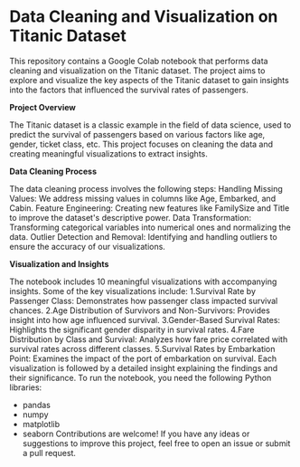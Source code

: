 # Data Cleaning and Visualization on Titanic Dataset
This repository contains a Google Colab notebook that performs data cleaning and visualization on the Titanic dataset. The project aims to explore and visualize the key aspects of the Titanic dataset to gain insights into the factors that influenced the survival rates of passengers.

**Project Overview**

The Titanic dataset is a classic example in the field of data science, used to predict the survival of passengers based on various factors like age, gender, ticket class, etc. This project focuses on cleaning the data and creating meaningful visualizations to extract insights.

**Data Cleaning Process**

The data cleaning process involves the following steps: Handling Missing Values: We address missing values in columns like Age, Embarked, and Cabin. Feature Engineering: Creating new features like FamilySize and Title to improve the dataset's descriptive power. Data Transformation: Transforming categorical variables into numerical ones and normalizing the data. Outlier Detection and Removal: Identifying and handling outliers to ensure the accuracy of our visualizations.

**Visualization and Insights**

The notebook includes 10 meaningful visualizations with accompanying insights. Some of the key visualizations include:
 1.Survival Rate by Passenger Class: Demonstrates how passenger class impacted survival chances.
 2.Age Distribution of Survivors and Non-Survivors: Provides insight into how age influenced survival.
 3.Gender-Based Survival Rates: Highlights the significant gender disparity in survival rates.
 4.Fare Distribution by Class and Survival: Analyzes how fare price correlated with survival rates across different classes.
 5.Survival Rates by Embarkation Point: Examines the impact of the port of embarkation on survival. Each visualization is followed by a detailed insight explaining the findings and their significance.
To run the notebook, you need the following Python libraries:
 * pandas
 * numpy
 * matplotlib
 * seaborn
Contributions are welcome! If you have any ideas or suggestions to improve this project, feel free to open an issue or submit a pull request.
